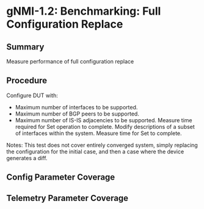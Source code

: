 # gNMI-1.2: Benchmarking: Full Configuration Replace 

## Summary

Measure performance of full configuration replace

## Procedure

Configure DUT with:
 - Maximum number of interfaces to be supported.
 - Maximum number of BGP peers to be supported.
 - Maximum number of IS-IS adjacencies to be supported.
Measure time required for Set operation to complete. 
Modify descriptions of a subset of interfaces within the system.
Measure time for Set to complete.

Notes:
This test does not cover entirely converged system, simply replacing
the configuration for the initial case, and then a case where the device
generates a diff.

## Config Parameter Coverage


## Telemetry Parameter Coverage


